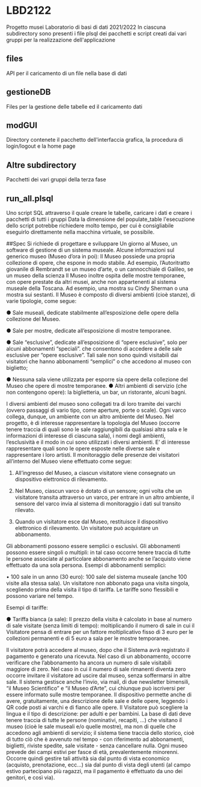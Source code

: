 # LBD2122
Progetto musei Laboratorio di basi di dati 2021/2022
In ciascuna subdirectory sono presenti i file plsql dei pacchetti e script creati dai vari gruppi
per la realizzazione dell'applicazione
## files
API per il caricamento di un file nella base di dati
## gestioneDB
Files per la gestione delle tabelle ed il caricamento dati
## modGUI
Directory contenete il pacchetto dell'interfaccia grafica, la procedura di login/logout e la home page
## Altre subdirectory
Pacchetti dei vari gruppi della terza fase
## run_all.plsql
Uno script SQL attraverso il quale creare le tabelle, caricare i dati e creare i pacchetti di tutti i gruppi
Data la dimensione del populate_table l'esecuzione dello script potrebbe richiedere molto tempo, per cui è 
consigliabile eseguirlo direttamente nella macchina virtuale, se possibile.

##Spec
Si richiede di progettare e sviluppare Un giorno al Museo, un software di gestione di un sistema
museale.
Alcune informazioni sul generico museo (Museo d’ora in poi):
Il Museo possiede una propria collezione di opere, che espone in modo stabile. Ad esempio,
l’Autoritratto giovanile di Rembrandt se un museo d’arte, o un cannocchiale di Galileo, se un museo
della scienza
Il Museo inoltre ospita delle mostre temporanee, con opere prestate da altri musei, anche non
appartenenti al sistema museale della Toscana. Ad esempio, una mostra su Cindy Sherman o una
mostra sui sestanti.
Il Museo è composto di diversi ambienti (cioè stanze), di varie tipologie, come segue:

● Sale museali, dedicate stabilmente all’esposizione delle opere della collezione del Museo.

● Sale per mostre, dedicate all’esposizione di mostre temporanee.

● Sale “esclusive”, dedicate all’esposizione di “opere esclusive”, solo per alcuni abbonamenti
“speciali”. che consentono di accedere a delle sale esclusive per “opere esclusive”. Tali sale
non sono quindi visitabili dai visitatori che hanno abbonamenti “semplici” o che accedono al
museo con biglietto;

● Nessuna sala viene utilizzata per esporre sia opere della collezione del Museo che opere di
mostre temporanee.
● Altri ambienti di servizio (che non contengono opere): la biglietteria, un bar, un ristorante,
alcuni bagni.

I diversi ambienti del museo sono collegati tra di loro tramite dei varchi (ovvero passaggi di vario
tipo, come aperture, porte o scale). Ogni varco collega, dunque, un ambiente con un altro ambiente
del Museo.
Nel progetto, è di interesse rappresentare la topologia del Museo (occorre tenere traccia di quali sono
le sale raggiungibili da qualsiasi altra sala e le informazioni di interesse di ciascuna sala), i nomi degli
ambienti, l’esclusività e il modo in cui sono utilizzati i diversi ambienti.
E’ di interesse rappresentare quali sono le opere esposte nelle diverse sale e rappresentare i loro artisti.
Il monitoraggio delle presenze dei visitatori all’interno del Museo viene effettuato come segue:

1. All’ingresso del Museo, a ciascun visitatore viene consegnato un dispositivo elettronico di
rilevamento.

2. Nel Museo, ciascun varco è dotato di un sensore; ogni volta che un visitatore transita
attraverso un varco, per entrare in un altro ambiente, il sensore del varco invia al sistema di
monitoraggio i dati sul transito rilevato.

3. Quando un visitatore esce dal Museo, restituisce il dispositivo elettronico di rilevamento.
Un visitatore può acquistare un abbonamento.

Gli abbonamenti possono essere semplici o esclusivi.
Gli abbonamenti possono essere singoli o multipli: in tal caso occorre tenere traccia di tutte le persone
associate al particolare abbonamento anche se l’acquisto viene effettuato da una sola persona.
Esempi di abbonamenti semplici:

• 100 sale in un anno (30 euro): 100 sale del sistema museale (anche 100 visite alla stessa sala).
Un visitatore non abbonato paga una visita singola, scegliendo prima della visita il tipo di tariffa.
Le tariffe sono flessibili e possono variare nel tempo.

Esempi di tariffe:

● Tariffa bianca (a sale): Il prezzo della visita è calcolato in base al numero di sale visitate (senza
limiti di tempo): moltiplicando il numero di sale in cui il Visitatore pensa di entrare per un
fattore moltiplicativo fisso di 3 euro per le collezioni permanenti e di 5 euro a sala per le
mostre temporanee.

Il visitatore potrà accedere al museo, dopo che il Sistema avrà registrato il pagamento e generato una
ricevuta.
Nel caso di un abbonamento, occorre verificare che l’abbonamento ha ancora un numero di sale
visitabili maggiore di zero. Nel caso in cui il numero di sale rimanenti diventa zero occorre invitare
il visitatore ad uscire dal museo, senza soffermarsi in altre sale.
Il sistema gestisce anche l’invio, via mail, di due newsletter bimensili, “il Museo Scientifico” e “il
Museo d’Arte”, cui chiunque può iscriversi per essere informato sulle mostre temporanee.
Il dispositivo permette anche di avere, gratuitamente, una descrizione delle sale e delle opere,
leggendo i QR code posti ai varchi e di fianco alle opere. Il Visitatore può scegliere la lingua e il tipo
di descrizione: per adulti e per bambini.
La base di dati deve tenere traccia di tutte le persone (nominativi, recapiti, ...) che visitano il museo
(cioè le sale museali e/o quelle mostre), ma non di quelle che accedono agli ambienti di servizio; il sistema tiene traccia dello storico, cioè di tutto ciò che è avvenuto nel tempo - con riferimento ad abbonamenti, biglietti, riviste spedite, sale visitate - senza cancellare nulla.
Ogni museo prevede dei campi estivi per fasce di età, prevalentemente minorenni.
Occorre quindi gestire tali attività sia dal punto di vista economico (acquisto, prenotazione, ecc…)
sia dal punto di vista degli utenti (al campo estivo partecipano più ragazzi, ma il pagamento è
effettuato da uno dei genitori, e così via).


